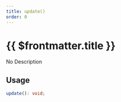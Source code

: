 ```yaml
---
title: update()
order: 0
---
```


# {{ $frontmatter.title }}

No Description

## Usage

```ts
update(): void;
```
